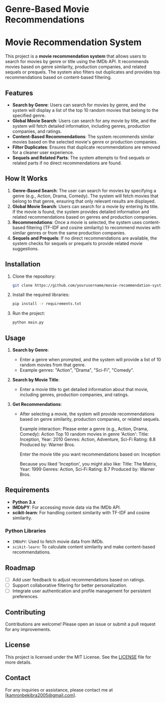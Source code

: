 # Genre-Based Movie Recommendations
 
# Movie Recommendation System

This project is a **movie recommendation system** that allows users to search for movies by genre or title using the IMDb API. It recommends movies based on genre similarity, production companies, and related sequels or prequels. The system also filters out duplicates and provides top recommendations based on content-based filtering.

## Features

- **Search by Genre**: Users can search for movies by genre, and the system will display a list of the top 10 random movies that belong to the specified genre.
- **Global Movie Search**: Users can search for any movie by title, and the system will fetch detailed information, including genres, production companies, and ratings.
- **Content-Based Recommendations**: The system recommends similar movies based on the selected movie's genre or production companies.
- **Filter Duplicates**: Ensures that duplicate recommendations are removed for a cleaner user experience.
- **Sequels and Related Parts**: The system attempts to find sequels or related parts if no direct recommendations are found.

## How It Works

1. **Genre-Based Search**: The user can search for movies by specifying a genre (e.g., Action, Drama, Comedy). The system will fetch movies that belong to that genre, ensuring that only relevant results are displayed.
2. **Global Movie Search**: Users can search for a movie by entering its title. If the movie is found, the system provides detailed information and related recommendations based on genres and production companies.
3. **Recommendations**: Once a movie is selected, the system uses content-based filtering (TF-IDF and cosine similarity) to recommend movies with similar genres or from the same production companies.
4. **Sequels and Prequels**: If no direct recommendations are available, the system checks for sequels or prequels to provide related movie suggestions.

## Installation

1. Clone the repository:

    ```bash
    git clone https://github.com/yourusername/movie-recommendation-system.git
    ```

2. Install the required libraries:

    ```bash
    pip install -r requirements.txt
    ```

3. Run the project:

    ```bash
    python main.py
    ```

## Usage

1. **Search by Genre**:
    - Enter a genre when prompted, and the system will provide a list of 10 random movies from that genre.
    - Example genres: "Action", "Drama", "Sci-Fi", "Comedy".

2. **Search by Movie Title**:
    - Enter a movie title to get detailed information about that movie, including genres, production companies, and ratings.

3. **Get Recommendations**:
    - After selecting a movie, the system will provide recommendations based on genre similarity, production companies, or related sequels.

        Example interaction:
        Please enter a genre (e.g., Action, Drama, Comedy): Action Top 10 random movies in genre 'Action': Title: Inception, Year: 2010 Genres: Action, Adventure, Sci-Fi Rating: 8.8 Produced by: Warner Bros.

        Enter the movie title you want recommendations based on: Inception

        Because you liked 'Inception', you might also like: Title: The Matrix, Year: 1999 Genres: Action, Sci-Fi Rating: 8.7 Produced by: Warner Bros.

## Requirements

- **Python 3.x**
- **IMDbPY**: For accessing movie data via the IMDb API.
- **scikit-learn**: For handling content similarity with TF-IDF and cosine similarity.

### Python Libraries

- `IMDbPY`: Used to fetch movie data from IMDb.
- `scikit-learn`: To calculate content similarity and make content-based recommendations.

## Roadmap

- [ ] Add user feedback to adjust recommendations based on ratings.
- [ ] Support collaborative filtering for better personalization.
- [ ] Integrate user authentication and profile management for persistent preferences.

## Contributing

Contributions are welcome! Please open an issue or submit a pull request for any improvements.

## License

This project is licensed under the MIT License. See the [LICENSE](LICENSE) file for more details.

## Contact

For any inquiries or assistance, please contact me at [kamronbekibra2005@gmail.com].
